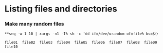 
# Listing files and directories

### Make many random files 
```markdown
**seq -w 1 10 | xargs -n1 -I% sh -c 'dd if=/dev/urandom of=file% bs=$(shuf -i1-10 -n1) count=1024'**
```
```
file01  file02  file03  file04  file05  file06  file07  file08  file09  file10
```

